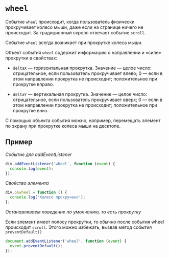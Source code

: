 # `wheel`

Событие `wheel` происходит, когда пользователь физически прокручивает колесо мыши, даже если на странице ничего не происходит. За традиционный скролл отвечает событие `scroll`.

Событие `wheel` всегда возникает при прокрутке колеса мыши.

Объект события `wheel` содержит информацию о направлении и «силе» прокрутки в свойствах:

- `deltaX` — горизонтальная прокрутка. Значение — целое число:
  отрицательное, если пользователь прокручивает влево;
  0 — если в этом направлении прокрутка не происходит;
  положительное при прокрутке вправо.

- `deltaY` — вертикальная прокрутка. Значение — целое число:
  отрицательное, если пользователь прокручивает вверх;
  0 — если в этом направлении прокрутка не происходит;
  положительное при прокрутке вниз.

С помощью объекта события можно, например, перемещать элемент по экрану при прокрутке колеса мыши на десктопе.

## Пример

_Событие для addEventListener_

```js
div.addEventListener('wheel', function (event) {
  console.log(event);
});
```

_Свойство элемента_

```js
div.onwheel = function () {
  console.log('Колесо прокручено');
};
```

_Останавливаем поведение по умолчанию, то есть прокрутку_

Если элемент имеет полосу прокрутки, то обычно после события wheel происходит `scroll`. Этого можно избежать, вызвав метод события `preventDefault()`

```js
document.addEventListener('wheel', function (event) {
  event.preventDefault();
});
```
